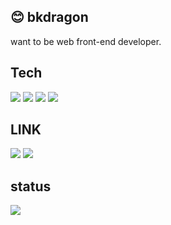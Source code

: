 
  
## 😊 bkdragon 

want to be web front-end developer. 

## Tech  
![](https://img.shields.io/badge/Javascript-F7DF1E?style=flat-square&logo=Javascript&logoColor=black)
![](https://img.shields.io/badge/Typescript-3178C6?style=flat-square&logo=Typescript&logoColor=white)
![](https://img.shields.io/badge/React-61DAFB?style=flat-square&logo=React&logoColor=black)
![](https://img.shields.io/badge/Next.js-000000?style=flat-square&logo=Next.js&logoColor=white)

## LINK 
<a href="https://velog.io/@bkdragon0228"><img src="https://img.shields.io/badge/bkdragon.log-3DDC84?style=flat-square&logo=Velog&logoColor=white"/></a>
<a href="https://bkdragon0228.tistory.com/"><img src="https://img.shields.io/badge/bkdragon's log-000000?style=flat-square&logo=Tistory&logoColor=white"/></a>


## status
<img align="left" src="https://github-readme-stats.vercel.app/api/top-langs/?username=bkdragon0228&theme=dracula&exclude_repo=clone-web-scrapper,clone-zoom&hide=Procfile&layout=compact&langs_count=8"/>

 
<!--
**bkdragon0228/bkdragon0228** is a ✨ _special_ ✨ repository because its `README.md` (this file) appears on your GitHub profile.

Here are some ideas to get you started:

- 🔭 I’m currently working on ...
- 🌱 I’m currently learning ...
- 👯 I’m looking to collaborate on ...
- 🤔 I’m looking for help with ...
- 💬 Ask me about ...
- 📫 How to reach me: ...
- 😄 Pronouns: ...
- ⚡ Fun fact: ...
-->

